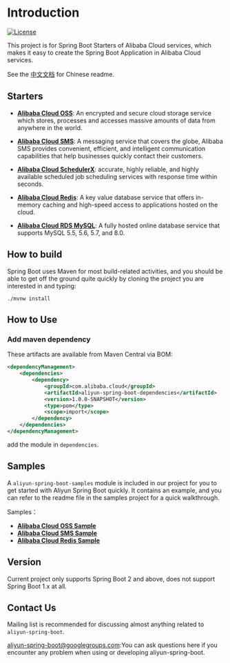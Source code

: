 # Introduction

[![License](https://img.shields.io/badge/license-Apache%202-4EB1BA.svg)](https://www.apache.org/licenses/LICENSE-2.0.html)

This project is for Spring Boot Starters of Alibaba Cloud services, which makes it easy to create the Spring Boot 
Application in Alibaba Cloud services.

See the [中文文档](README-zh.md) for Chinese readme.




## Starters

- **[Alibaba Cloud OSS](https://www.aliyun.com/product/oss)**: An encrypted and secure cloud storage service which stores, processes and accesses massive amounts of data from anywhere in the world.

- **[Alibaba Cloud SMS](https://www.aliyun.com/product/sms)**: A messaging service that covers the globe, Alibaba SMS provides convenient, efficient, and intelligent communication capabilities that help businesses quickly contact their customers.

- **[Alibaba Cloud SchedulerX](https://www.aliyun.com/product/SchedulerX)**: accurate, highly reliable, and highly available scheduled job scheduling services with response time within seconds.

- **[Alibaba Cloud Redis](https://www.aliyun.com/product/kvstore)**: A key value database service that offers in-memory caching and high-speed access to applications hosted on the cloud.

- **[Alibaba Cloud RDS MySQL](https://www.aliyun.com/product/rds/mysql)**: A fully hosted online database service that supports MySQL 5.5, 5.6, 5.7, and 8.0.




## How to build

Spring Boot uses Maven for most build-related activities, and you should be able to get off the ground quite quickly by cloning the project you are interested in and typing:

```shell script
./mvnw install
```

## How to Use

### Add maven dependency 

These artifacts are available from Maven Central via BOM:

```xml
<dependencyManagement>
    <dependencies>
        <dependency>
            <groupId>com.alibaba.cloud</groupId>
            <artifactId>aliyun-spring-boot-dependencies</artifactId>
            <version>1.0.0-SNAPSHOT</version>
            <type>pom</type>
            <scope>import</scope>
        </dependency>
    </dependencies>
</dependencyManagement>
```

add the module in  `dependencies`.


## Samples

A `aliyun-spring-boot-samples` module is included in our project for you to get started with Aliyun Spring Boot quickly. 
It contains an example, and you can refer to the readme file in the samples project for a quick walkthrough.

Samples：

- **[Alibaba Cloud OSS Sample](https://github.com/alibaba/aliyun-spring-boot/tree/master/aliyun-spring-boot-samples/aliyun-oss-spring-boot-sample)**
- **[Alibaba Cloud SMS Sample](https://github.com/alibaba/aliyun-spring-boot/tree/master/aliyun-spring-boot-samples/aliyun-sms-spring-boot-sample)**
- **[Alibaba Cloud Redis Sample](https://github.com/alibaba/aliyun-spring-boot/tree/master/aliyun-spring-boot-samples/aliyun-redis-spring-boot-sample)**


## Version

Current project only supports Spring Boot 2 and above, does not support Spring Boot 1.x at all.


## Contact Us
Mailing list is recommended for discussing almost anything related to `aliyun-spring-boot`. 

aliyun-spring-boot@googlegroups.com:You can ask questions here if you encounter any problem when using or developing aliyun-spring-boot.
